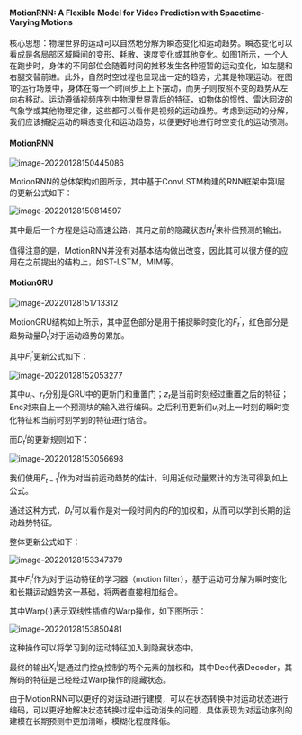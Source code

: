 #### MotionRNN: A Flexible Model for Video Prediction with Spacetime-Varying Motions

核心思想：物理世界的运动可以自然地分解为瞬态变化和运动趋势。瞬态变化可以看成是各局部区域瞬间的变形、耗散、速度变化或其他变化。如图1所示，一个人在跑步时，身体的不同部位会随着时间的推移发生各种短暂的运动变化，如左腿和右腿交替前进。此外，自然时空过程也呈现出一定的趋势，尤其是物理运动。在图1的运行场景中，身体在每一个时间步上上下摆动，而男子则按照不变的趋势从左向右移动。运动遵循视频序列中物理世界背后的特征，如物体的惯性、雷达回波的气象学或其他物理定律，这些都可以看作是视频的运动趋势。考虑到运动的分解，我们应该捕捉运动的瞬态变化和运动趋势，以便更好地进行时空变化的运动预测。

#### MotionRNN

![image-20220128150445086](C:\Users\dyh20200207\AppData\Roaming\Typora\typora-user-images\image-20220128150445086.png)

MotionRNN的总体架构如图所示，其中基于ConvLSTM构建的RNN框架中第l层的更新公式如下：

![image-20220128150814597](C:\Users\dyh20200207\AppData\Roaming\Typora\typora-user-images\image-20220128150814597.png)

其中最后一个方程是运动高速公路，其用之前的隐藏状态$H_t^l$来补偿预测的输出。

值得注意的是，MotionRNN并没有对基本结构做出改变，因此其可以很方便的应用在之前提出的结构上，如ST-LSTM，MIM等。

#### MotionGRU

![image-20220128151713312](C:\Users\dyh20200207\AppData\Roaming\Typora\typora-user-images\image-20220128151713312.png)

MotionGRU结构如上所示，其中蓝色部分是用于捕捉瞬时变化的$F_t^{'}$，红色部分是趋势动量$D_t^l$对于运动趋势的累加。

其中$F_t^{'}$更新公式如下：

![image-20220128152053277](C:\Users\dyh20200207\AppData\Roaming\Typora\typora-user-images\image-20220128152053277.png)

其中$u_t、r_t$分别是GRU中的更新门和重置门；$z_t$是当前时刻经过重置之后的特征；Enc对来自上一个预测块的输入进行编码。之后利用更新们$u_t$对上一时刻的瞬时变化特征和当前时刻学到的特征进行结合。

而$D_t^l$的更新规则如下：

![image-20220128153056698](C:\Users\dyh20200207\AppData\Roaming\Typora\typora-user-images\image-20220128153056698.png)

我们使用$F_{t-1}^l$作为对当前运动趋势的估计，利用近似动量累计的方法可得到如上公式。

通过这种方式，$D_t^l$可以看作是对一段时间内的$F$的加权和，从而可以学到长期的运动趋势特征。

整体更新公式如下：

![image-20220128153347379](C:\Users\dyh20200207\AppData\Roaming\Typora\typora-user-images\image-20220128153347379.png)

其中$F_t^l$作为对于运动特征的学习器（motion filter），基于运动可分解为瞬时变化和长期运动趋势这一基础，将两者直接相加结合。

其中Warp(·)表示双线性插值的Warp操作，如下图所示：

![image-20220128153850481](C:\Users\dyh20200207\AppData\Roaming\Typora\typora-user-images\image-20220128153850481.png)

这种操作可以将学习到的运动特征加入到隐藏状态中。

最终的输出$X_t^l$是通过门控$g_t$控制的两个元素的加权和，其中Dec代表Decoder，其解码的特征是已经经过Warp操作的隐藏状态。

由于MotionRNN可以更好的对运动进行建模，可以在状态转换中对运动状态进行编码，可以更好地解决状态转换过程中运动消失的问题，具体表现为对运动序列的建模在长期预测中更加清晰，模糊化程度降低。